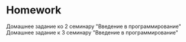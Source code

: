 # Homework
Домашнее задание ко 2 семинару "Введение в программирование"
Домашнее задание к 3 семинару "Введение в программирование"
